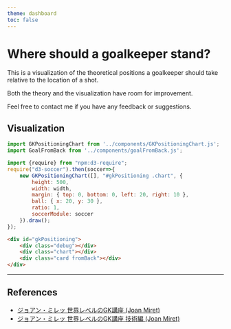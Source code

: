 ```yaml
---
theme: dashboard
toc: false
---
```


# Where should a goalkeeper stand?

This is a visualization of the theoretical positions a goalkeeper should take relative to the location of a shot.

Both the theory and the visualization have room for improvement.

Feel free to contact me if you have any feedback or suggestions.

## Visualization


```js
import GKPositioningChart from '../components/GKPositioningChart.js';
import GoalFromBack from '../components/goalFromBack.js';
```

```js
import {require} from "npm:d3-require";
require("d3-soccer").then(soccer=>{
    new GKPositioningChart([], "#gkPositioning .chart", {
        height: 500,
        width: width,
        margin: { top: 0, bottom: 0, left: 20, right: 10 },
        ball: { x: 20, y: 30 },
        ratio: 1,
        soccerModule: soccer
    }).draw();
});
```


```html
<div id="gkPositioning">
    <div class="debug"></div>
    <div class="chart"></div>
    <div class="card fromBack"></div>
</div>
```

---
## References

- [ジョアン・ミレッ 世界レベルのGK講座 (Joan Miret)](https://www.amazon.co.jp/%E3%82%B8%E3%83%A7%E3%82%A2%E3%83%B3%E3%83%BB%E3%83%9F%E3%83%AC%E3%83%83-%E4%B8%96%E7%95%8C%E3%83%AC%E3%83%99%E3%83%AB%E3%81%AEGK%E8%AC%9B%E5%BA%A7-%E5%80%89%E6%9C%AC%E5%92%8C%E6%98%8C/dp/4862555330)
- [ジョアン・ミレッ 世界レベルのGK講座 技術編 (Joan Miret)](https://www.amazon.co.jp/dp/4862556426/ref=sspa_dk_detail_0?psc=1&pd_rd_i=4862556426&pd_rd_w=hmdci&content-id=amzn1.sym.4519c587-1a66-4b67-a87f-559231103a05&pf_rd_p=4519c587-1a66-4b67-a87f-559231103a05&pf_rd_r=69DTFK25PVNPWZRFBTY6&pd_rd_wg=0lE3Q&pd_rd_r=bc7288d9-7d02-403c-b38b-ecffa7582dfe&s=books&sp_csd=d2lkZ2V0TmFtZT1zcF9kZXRhaWwy)
